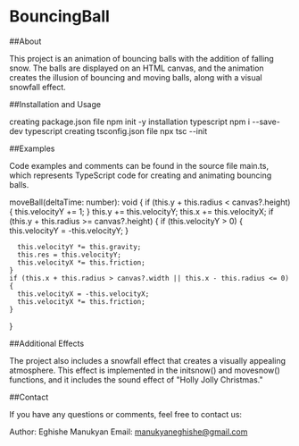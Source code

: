 # BouncingBall

##About  

This project is an animation of bouncing balls with the addition of falling snow. The balls are displayed on an HTML canvas, and the animation creates the illusion of bouncing and moving balls, along with a visual snowfall effect.

##Installation and Usage

creating package.json file
 npm init -y
installation typescript
 npm i --save-dev typescript
creating tsconfig.json file
  npx tsc --init

##Examples

Code examples and comments can be found in the source file main.ts, which represents TypeScript code for creating and animating bouncing balls.


  moveBall(deltaTime: number): void {
    if (this.y + this.radius < canvas?.height) {
      this.velocityY += 1;
    }
    this.y += this.velocityY;
    this.x += this.velocityX;
    if (this.y + this.radius >= canvas?.height) {
      if (this.velocityY > 0) {
        this.velocityY = -this.velocityY;
      }

      this.velocityY *= this.gravity;
      this.res = this.velocityY;
      this.velocityX *= this.friction;
    }
    if (this.x + this.radius > canvas?.width || this.x - this.radius <= 0) {
      this.velocityX = -this.velocityX;
      this.velocityX *= this.friction;
    }
  }


##Additional Effects

The project also includes a snowfall effect that creates a visually appealing atmosphere. This effect is implemented in the initsnow() and movesnow() functions, and it includes the sound effect of "Holly Jolly Christmas."

##Contact

If you have any questions or comments, feel free to contact us:

Author: Eghishe Manukyan
Email: manukyaneghishe@gmail.com
